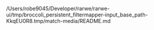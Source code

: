 /Users/robe9045/Developer/rarwe/rarwe-ui/tmp/broccoli_persistent_filtermapper-input_base_path-KkqEU0R8.tmp/match-media/README.md